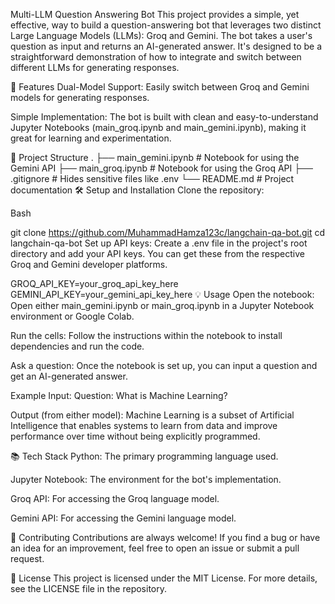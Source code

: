 Multi-LLM Question Answering Bot
This project provides a simple, yet effective, way to build a question-answering bot that leverages two distinct Large Language Models (LLMs): Groq and Gemini. The bot takes a user's question as input and returns an AI-generated answer. It's designed to be a straightforward demonstration of how to integrate and switch between different LLMs for generating responses.

🚀 Features
Dual-Model Support: Easily switch between Groq and Gemini models for generating responses.

Simple Implementation: The bot is built with clean and easy-to-understand Jupyter Notebooks (main_groq.ipynb and main_gemini.ipynb), making it great for learning and experimentation.

📁 Project Structure
.
├── main_gemini.ipynb       # Notebook for using the Gemini API
├── main_groq.ipynb         # Notebook for using the Groq API
├── .gitignore              # Hides sensitive files like .env
└── README.md               # Project documentation
🛠️ Setup and Installation
Clone the repository:

Bash

git clone https://github.com/MuhammadHamza123c/langchain-qa-bot.git
cd langchain-qa-bot
Set up API keys: Create a .env file in the project's root directory and add your API keys. You can get these from the respective Groq and Gemini developer platforms.

GROQ_API_KEY=your_groq_api_key_here
GEMINI_API_KEY=your_gemini_api_key_here
💡 Usage
Open the notebook: Open either main_gemini.ipynb or main_groq.ipynb in a Jupyter Notebook environment or Google Colab.

Run the cells: Follow the instructions within the notebook to install dependencies and run the code.

Ask a question: Once the notebook is set up, you can input a question and get an AI-generated answer.

Example
Input:
Question: What is Machine Learning?

Output (from either model):
Machine Learning is a subset of Artificial Intelligence that enables systems to learn from data and improve performance over time without being explicitly programmed.

📚 Tech Stack
Python: The primary programming language used.

Jupyter Notebook: The environment for the bot's implementation.

Groq API: For accessing the Groq language model.

Gemini API: For accessing the Gemini language model.

🤝 Contributing
Contributions are always welcome! If you find a bug or have an idea for an improvement, feel free to open an issue or submit a pull request.

📜 License
This project is licensed under the MIT License. For more details, see the LICENSE file in the repository.
